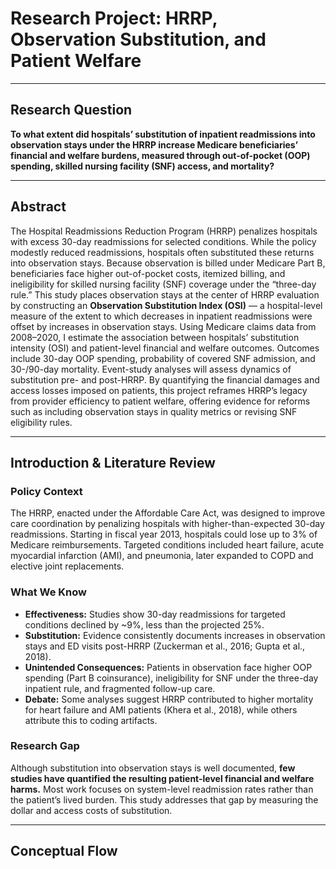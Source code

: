 # Research Project: HRRP, Observation Substitution, and Patient Welfare

---

## Research Question
**To what extent did hospitals’ substitution of inpatient readmissions into observation stays under the HRRP increase Medicare beneficiaries’ financial and welfare burdens, measured through out-of-pocket (OOP) spending, skilled nursing facility (SNF) access, and mortality?**

---

## Abstract
The Hospital Readmissions Reduction Program (HRRP) penalizes hospitals with excess 30-day readmissions for selected conditions. While the policy modestly reduced readmissions, hospitals often substituted these returns into observation stays. Because observation is billed under Medicare Part B, beneficiaries face higher out-of-pocket costs, itemized billing, and ineligibility for skilled nursing facility (SNF) coverage under the “three-day rule.” This study places observation stays at the center of HRRP evaluation by constructing an **Observation Substitution Index (OSI)** — a hospital-level measure of the extent to which decreases in inpatient readmissions were offset by increases in observation stays. Using Medicare claims data from 2008–2020, I estimate the association between hospitals’ substitution intensity (OSI) and patient-level financial and welfare outcomes. Outcomes include 30-day OOP spending, probability of covered SNF admission, and 30-/90-day mortality. Event-study analyses will assess dynamics of substitution pre- and post-HRRP. By quantifying the financial damages and access losses imposed on patients, this project reframes HRRP’s legacy from provider efficiency to patient welfare, offering evidence for reforms such as including observation stays in quality metrics or revising SNF eligibility rules.

---

## Introduction & Literature Review

### Policy Context
The HRRP, enacted under the Affordable Care Act, was designed to improve care coordination by penalizing hospitals with higher-than-expected 30-day readmissions. Starting in fiscal year 2013, hospitals could lose up to 3% of Medicare reimbursements. Targeted conditions included heart failure, acute myocardial infarction (AMI), and pneumonia, later expanded to COPD and elective joint replacements.

### What We Know
- **Effectiveness:** Studies show 30-day readmissions for targeted conditions declined by ~9%, less than the projected 25%.  
- **Substitution:** Evidence consistently documents increases in observation stays and ED visits post-HRRP (Zuckerman et al., 2016; Gupta et al., 2018).  
- **Unintended Consequences:** Patients in observation face higher OOP spending (Part B coinsurance), ineligibility for SNF under the three-day inpatient rule, and fragmented follow-up care.  
- **Debate:** Some analyses suggest HRRP contributed to higher mortality for heart failure and AMI patients (Khera et al., 2018), while others attribute this to coding artifacts.  

### Research Gap
Although substitution into observation stays is well documented, **few studies have quantified the resulting patient-level financial and welfare harms.** Most work focuses on system-level readmission rates rather than the patient’s lived burden. This study addresses that gap by measuring the dollar and access costs of substitution.

---

## Conceptual Flow

